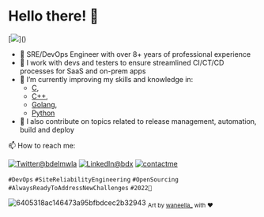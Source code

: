 # Hello there! 👋
[![](https://visitor-badge.glitch.me/badge?page_id=najx.visitor-badge")]()
  - 🔭 SRE/DevOps Engineer with over 8+ years of professional experience
  - 💬 I work with devs and testers to ensure streamlined CI/CT/CD processes for SaaS and on-prem apps
  - 🌱 I’m currently improving my skills and knowledge in: 
    - [C](http://www.open-std.org),
    - [C++](http://www.isocpp.org),
    - [Golang](http://www.golang.org),
    - [Python](http://www.python.org)
  - 👯 I also contribute on topics related to release management, automation, build and deploy

📫 How to reach me:
 
  <a href="https://twitter.com/bdelmwla"><img src="https://img.shields.io/badge/Twitter--_.svg?style=social&logo=twitter" alt="Twitter@bdelmwla"></a>
  <a href="https://www.linkedin.com/in/abdx"><img src="https://img.shields.io/badge/LinkedIn--_.svg?style=social&logo=linkedin" alt="LinkedIn@bdx"></a>
  <a href="mailto:najim.abdelmoula@gmail.com"><img src="https://img.shields.io/badge/Contact%20Me--_.svg?style=social&logo=mail.ru" alt="contactme"></a>

`#DevOps` `#SiteReliabilityEngineering` `#OpenSourcing` `#AlwaysReadyToAddressNewChallenges` `#2022🚀`

![6405318ac146473a95bfbdcec2b32943](https://user-images.githubusercontent.com/11095731/136881424-89ef97ea-51eb-4910-9d86-9ccd2e77fcf0.gif)
<sub>Art by [waneella_](https://twitter.com/waneella_) with ❤️</sup>

<!--
 - 🤔 I’m looking for help with ...
 - ⚡ Fun fact: ...
-->
